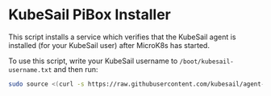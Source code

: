 # KubeSail PiBox Installer

This script installs a service which verifies that the KubeSail agent is installed (for your KubeSail user) after MicroK8s has started.

To use this script, write your KubeSail username to `/boot/kubesail-username.txt` and then run:

```bash
sudo source <(curl -s https://raw.githubusercontent.com/kubesail/agent-installer/main/install.sh)
````
